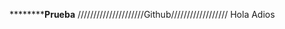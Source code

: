 **********************Prueba**************
/////////////////////Github//////////////////
Hola
Adios
